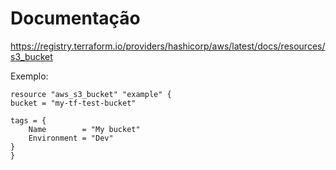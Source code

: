 # Documentação

https://registry.terraform.io/providers/hashicorp/aws/latest/docs/resources/s3_bucket

Exemplo:

    resource "aws_s3_bucket" "example" {
    bucket = "my-tf-test-bucket"

    tags = {
        Name        = "My bucket"
        Environment = "Dev"
    }
    }
